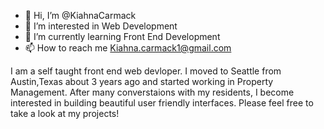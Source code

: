 - 👋 Hi, I’m @KiahnaCarmack
- 👀 I’m interested in Web Development
- 🌱 I’m currently learning Front End Development
- 📫 How to reach me Kiahna.carmack1@gmail.com


I am a self taught front end web devloper. I moved to Seattle from Austin,Texas about 3 years ago and started working in Property Management. After many converstaions with
my residents, I become interested in building beautiful user friendly interfaces. Please feel free to take a look at my projects!
<!---
KiahnaCarmack/KiahnaCarmack is a ✨ special ✨ repository because its `README.md` (this file) appears on your GitHub profile.
You can click the Preview link to take a look at your changes.
--->
